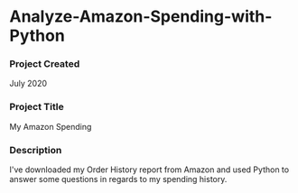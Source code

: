 # Analyze-Amazon-Spending-with-Python

### Project Created 
July 2020

### Project Title
My Amazon Spending

### Description
I've downloaded my Order History report from Amazon and used Python to answer some questions in regards to my spending history. 
